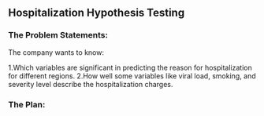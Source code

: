 ## Hospitalization Hypothesis Testing
### The Problem Statements:
The company wants to know: 


1.Which variables are significant in predicting the reason for hospitalization for different regions.
2.How well some variables like viral load, smoking, and severity level describe the hospitalization charges.

### The Plan:


